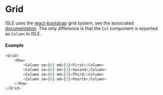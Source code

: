 # Grid

ISLE uses the [react-bootstrap](https://react-bootstrap.github.io) grid system, see the associated [documentation](https://react-bootstrap.github.io/components.html#grid). The only difference is that the `Col` component is exported as `Column` in ISLE.

#### Example

``` js
<Grid>
    <Row>
        <Column sm={6} md={3}>First</Column>
        <Column sm={6} md={3}>Second</Column>
        <Column sm={6} md={3}>Third</Column>
        <Column sm={6} md={3}>Fourth</Column>
    </Row>
</Grid>
```

